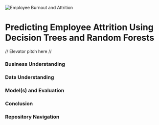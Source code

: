 ![Employee Burnout and Attrition](phase2-capstone/employee_burnout.jpg)

# Predicting Employee Attrition Using Decision Trees and Random Forests
// Elevator pitch here //

### Business Understanding

### Data Understanding

### Model(s) and Evaluation

### Conclusion

### Repository Navigation
